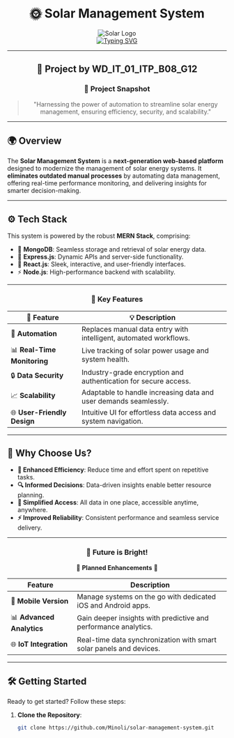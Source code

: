 <div align="center">

# 🌞 **Solar Management System**  
![Solar Logo](https://img.shields.io/badge/Solar-Energy-FFD700?style=for-the-badge&logo=sun&logoColor=black)  
[![Typing SVG](https://readme-typing-svg.demolab.com?font=Fira+Code&size=22&pause=1000&color=3DDC84&center=true&vCenter=true&width=800&lines=Optimizing+Solar+Energy+Through+Automation;Driving+Efficiency+in+Sustainable+Energy+Management)](https://git.io/typing-svg)  

</div>

---
<div align="center">
  
## 🚀 **Project by WD_IT_01_ITP_B08_G12**

</div>

<div align="center">

### 🌟 **Project Snapshot**

> "Harnessing the power of automation to streamline solar energy management, ensuring efficiency, security, and scalability."

</div>

---

## 🌍 **Overview**

The **Solar Management System** is a **next-generation web-based platform** designed to modernize the management of solar energy systems. It **eliminates outdated manual processes** by automating data management, offering real-time performance monitoring, and delivering insights for smarter decision-making.  

---

## ⚙️ **Tech Stack**

This system is powered by the robust **MERN Stack**, comprising:  
- 🌱 **MongoDB**: Seamless storage and retrieval of solar energy data.  
- 🚀 **Express.js**: Dynamic APIs and server-side functionality.  
- 🎨 **React.js**: Sleek, interactive, and user-friendly interfaces.  
- ⚡ **Node.js**: High-performance backend with scalability.  

---

<div align="center">

### 🌟 **Key Features**

| 🌟 Feature                  | 💡 Description                                                              |
|-----------------------------|----------------------------------------------------------------------------|
| 🔄 **Automation**            | Replaces manual data entry with intelligent, automated workflows.          |
| 📊 **Real-Time Monitoring**  | Live tracking of solar power usage and system health.                     |
| 🔒 **Data Security**          | Industry-grade encryption and authentication for secure access.           |
| 📈 **Scalability**            | Adaptable to handle increasing data and user demands seamlessly.          |
| 🌐 **User-Friendly Design**   | Intuitive UI for effortless data access and system navigation.            |

</div>

---

## 🌟 **Why Choose Us?**

- **🚀 Enhanced Efficiency**: Reduce time and effort spent on repetitive tasks.  
- **🔍 Informed Decisions**: Data-driven insights enable better resource planning.  
- **📂 Simplified Access**: All data in one place, accessible anytime, anywhere.  
- **⚡ Improved Reliability**: Consistent performance and seamless service delivery.  

---

<div align="center">

### 🚀 **Future is Bright!**

🌟 **Planned Enhancements** 🌟  

| Feature                 | Description                                                                |
|-------------------------|----------------------------------------------------------------------------|
| 📱 **Mobile Version**    | Manage systems on the go with dedicated iOS and Android apps.             |
| 📊 **Advanced Analytics** | Gain deeper insights with predictive and performance analytics.          |
| 🌐 **IoT Integration**   | Real-time data synchronization with smart solar panels and devices.       |

</div>

---

## 🛠 **Getting Started**

Ready to get started? Follow these steps:  

1. **Clone the Repository**:  
   ```bash
   git clone https://github.com/Minoli/solar-management-system.git
